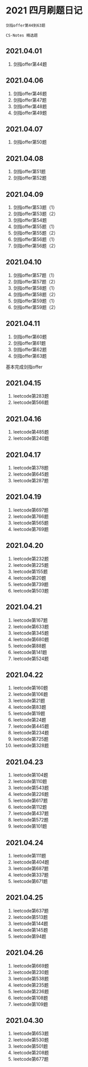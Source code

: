 # 2021 四月刷题日记

    剑指offer第44到63题
    
    CS-Notes 精选题

## 2021.04.01

1. 剑指offer第44题

## 2021.04.06

1. 剑指offer第46题
2. 剑指offer第47题
3. 剑指offer第48题
4. 剑指offer第49题

## 2021.04.07

1. 剑指offer第50题

## 2021.04.08

1. 剑指offer第51题
2. 剑指offer第52题

## 2021.04.09

1. 剑指offer第53题（1）
2. 剑指offer第53题（2）
3. 剑指offer第54题
4. 剑指offer第55题（1）
5. 剑指offer第55题（2）
6. 剑指offer第56题（1）
7. 剑指offer第56题（2）

## 2021.04.10

1. 剑指offer第57题（1）
2. 剑指offer第57题（2）
3. 剑指offer第58题（1）
4. 剑指offer第58题（2）
5. 剑指offer第59题（1）
6. 剑指offer第59题（2）

## 2021.04.11

1. 剑指offer第60题
2. 剑指offer第61题
3. 剑指offer第62题
4. 剑指offer第63题

基本完成剑指offer

## 2021.04.15

1. leetcode第283题
2. leetcode第566题

## 2021.04.16

1. leetcode第485题
2. leetcode第240题

## 2021.04.17

1. leetcode第378题
2. leetcode第645题
3. leetcode第287题

## 2021.04.19

1. leetcode第697题
2. leetcode第766题
3. leetcode第565题
4. leetcode第769题

## 2021.04.20

1. leetcode第232题
2. leetcode第225题
3. leetcode第155题
4. leetcode第20题
5. leetcode第739题
6. leetcode第503题

## 2021.04.21

1. leetcode第167题
2. leetcode第633题
3. leetcode第345题
4. leetcode第680题
5. leetcode第88题
6. leetcode第141题
7. leetcode第524题

## 2021.04.22

1. leetcode第160题
2. leetcode第106题
3. leetcode第21题
4. leetcode第83题
5. leetcode第19题
6. leetcode第24题
7. leetcode第445题
8. leetcode第234题
9. leetcode第725题
10. leetcode第328题

## 2021.04.23

1. leetcode第104题
2. leetcode第110题
3. leetcode第543题
4. leetcode第226题
5. leetcode第617题
6. leetcode第112题
7. leetcode第437题
8. leetcode第572题
9. leetcode第101题

## 2021.04.24

1. leetcode第111题
2. leetcode第404题
3. leetcode第687题
4. leetcode第337题
5. leetcode第671题

## 2021.04.25

1. leetcode第637题
2. leetcode第513题
3. leetcode第144题
4. leetcode第145题
5. leetcode第94题

## 2021.04.26

1. leetcode第669题
2. leetcode第230题
3. leetcode第538题
4. leetcode第235题
5. leetcode第236题
6. leetcode第108题
7. leetcode第109题

## 2021.04.30

1. leetcode第653题
2. leetcode第530题
3. leetcode第501题
4. leetcode第208题
5. leetcode第677题